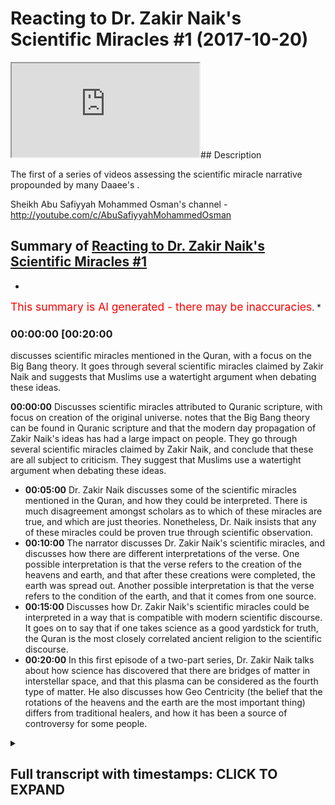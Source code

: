 # Reacting to Dr. Zakir Naik's Scientific Miracles #1 (2017-10-20)

<iframe loading='lazy' src='https://www.youtube.com/embed/3PWiCVjrOXE'></iframe>## Description

The first of a series of videos assessing the scientific miracle narrative propounded by many Daaee's .

Sheikh Abu Safiyyah Mohammed Osman's channel - <http://youtube.com/c/AbuSafiyyahMohammedOsman>

## Summary of [Reacting to Dr. Zakir Naik's Scientific Miracles #1](https://www.youtube.com/watch?v=3PWiCVjrOXE)

*

<span style="color:red; font-size:125%">This summary is AI generated - there may be inaccuracies</span>. [](/)*

### <a onclick="modifyYTiframeseektime('1200')">00:00:00 [00:20:00</a>

 discusses scientific miracles mentioned in the Quran, with a focus on the Big Bang theory. It goes through several scientific miracles claimed by Zakir Naik and suggests that Muslims use a watertight argument when debating these ideas.

**<a onclick="modifyYTiframeseektime('0')">00:00:00</a>** Discusses scientific miracles attributed to Quranic scripture, with focus on creation of the original universe. notes that the Big Bang theory can be found in Quranic scripture and that the modern day propagation of Zakir Naik's ideas has had a large impact on people. They go through several scientific miracles claimed by Zakir Naik, and conclude that these are all subject to criticism. They suggest that Muslims use a watertight argument when debating these ideas.

* **<a onclick="modifyYTiframeseektime('300')">00:05:00</a>**  Dr. Zakir Naik discusses some of the scientific miracles mentioned in the Quran, and how they could be interpreted. There is much disagreement amongst scholars as to which of these miracles are true, and which are just theories. Nonetheless, Dr. Naik insists that any of these miracles could be proven true through scientific observation.
* **<a onclick="modifyYTiframeseektime('600')">00:10:00</a>** The narrator discusses Dr. Zakir Naik's scientific miracles, and discusses how there are different interpretations of the verse. One possible interpretation is that the verse refers to the creation of the heavens and earth, and that after these creations were completed, the earth was spread out. Another possible interpretation is that the verse refers to the condition of the earth, and that it comes from one source.
* **<a onclick="modifyYTiframeseektime('900')">00:15:00</a>** Discusses how Dr. Zakir Naik's scientific miracles could be interpreted in a way that is compatible with modern scientific discourse. It goes on to say that if one takes science as a good yardstick for truth, the Quran is the most closely correlated ancient religion to the scientific discourse.
* **<a onclick="modifyYTiframeseektime('1200')">00:20:00</a>** In this first episode of a two-part series, Dr. Zakir Naik talks about how science has discovered that there are bridges of matter in interstellar space, and that this plasma can be considered as the fourth type of matter. He also discusses how Geo Centricity (the belief that the rotations of the heavens and the earth are the most important thing) differs from traditional healers, and how it has been a source of controversy for some people.

<details><summary><h2>Full transcript with timestamps: CLICK TO EXPAND</h2></summary>

<a onclick="modifyYTiframeseektime('1)')">0:00:01 [Music]</a>
<a onclick="modifyYTiframeseektime('8)')">0:00:08 Jamia 30 miss Vilar another human is and</a>
<a onclick="modifyYTiframeseektime('12)')">0:00:12 gentlemen and welcome to our first</a>
<a onclick="modifyYTiframeseektime('14)')">0:00:14 episode of our assessment of the</a>
<a onclick="modifyYTiframeseektime('17)')">0:00:17 scientific miracles narrative basically</a>
<a onclick="modifyYTiframeseektime('20)')">0:00:20 as a precursor first of all let me</a>
<a onclick="modifyYTiframeseektime('23)')">0:00:23 introduce you I also fear how you do</a>
<a onclick="modifyYTiframeseektime('27)')">0:00:27 that I'm good not good to thank you know</a>
<a onclick="modifyYTiframeseektime('30)')">0:00:30 our pleasure man I've got another video</a>
<a onclick="modifyYTiframeseektime('32)')">0:00:32 of you in one of other videos welcome to</a>
<a onclick="modifyYTiframeseektime('37)')">0:00:37 just now what we're doing and before we</a>
<a onclick="modifyYTiframeseektime('39)')">0:00:39 start is what we're doing is we're going</a>
<a onclick="modifyYTiframeseektime('41)')">0:00:41 through systematically the claims made</a>
<a onclick="modifyYTiframeseektime('43)')">0:00:43 by both Muslim propagandists and</a>
<a onclick="modifyYTiframeseektime('45)')">0:00:45 non-muslim propagandists to try and</a>
<a onclick="modifyYTiframeseektime('48)')">0:00:48 assert that there is what they would</a>
<a onclick="modifyYTiframeseektime('50)')">0:00:50 refer to as a either scientific miracles</a>
<a onclick="modifyYTiframeseektime('53)')">0:00:53 of the Quran or be scientific errors of</a>
<a onclick="modifyYTiframeseektime('55)')">0:00:55 the Quran both of them use a very</a>
<a onclick="modifyYTiframeseektime('57)')">0:00:57 similar strategy in a sense I mean they</a>
<a onclick="modifyYTiframeseektime('59)')">0:00:59 go to the old exegesis is but it fi seer</a>
<a onclick="modifyYTiframeseektime('61)')">0:01:01 of the Quran and they try and pick out</a>
<a onclick="modifyYTiframeseektime('63)')">0:01:03 that which either goes in line with</a>
<a onclick="modifyYTiframeseektime('65)')">0:01:05 science or convict science what we're</a>
<a onclick="modifyYTiframeseektime('67)')">0:01:07 gonna do hopefully to start off with is</a>
<a onclick="modifyYTiframeseektime('70)')">0:01:10 discuss or just refer you guys actually</a>
<a onclick="modifyYTiframeseektime('72)')">0:01:12 to something we've already done with</a>
<a onclick="modifyYTiframeseektime('73)')">0:01:13 support sabore admins who's who's kind</a>
<a onclick="modifyYTiframeseektime('77)')">0:01:17 of Iman known for his</a>
<a onclick="modifyYTiframeseektime('80)')">0:01:20 polemics against evolutionists and is</a>
<a onclick="modifyYTiframeseektime('83)')">0:01:23 the base with the evolutionists well we</a>
<a onclick="modifyYTiframeseektime('85)')">0:01:25 kind of to kind of conclude what he said</a>
<a onclick="modifyYTiframeseektime('87)')">0:01:27 we we concluded that in terms of science</a>
<a onclick="modifyYTiframeseektime('90)')">0:01:30 in the philosophy of science the highest</a>
<a onclick="modifyYTiframeseektime('92)')">0:01:32 form of site or the strongest science</a>
<a onclick="modifyYTiframeseektime('94)')">0:01:34 you could say is observational science</a>
<a onclick="modifyYTiframeseektime('96)')">0:01:36 so if you have a vase and you drop a</a>
<a onclick="modifyYTiframeseektime('98)')">0:01:38 vase and the vase breaks this is</a>
<a onclick="modifyYTiframeseektime('100)')">0:01:40 something which is observationally true</a>
<a onclick="modifyYTiframeseektime('102)')">0:01:42 we can see it it's an observation right</a>
<a onclick="modifyYTiframeseektime('104)')">0:01:44 now how the vase breaks in terms of the</a>
<a onclick="modifyYTiframeseektime('107)')">0:01:47 theory of gravity or theories of gravity</a>
<a onclick="modifyYTiframeseektime('109)')">0:01:49 doesn't that's that's changed you know</a>
<a onclick="modifyYTiframeseektime('112)')">0:01:52 it was first Newtonian understanding and</a>
<a onclick="modifyYTiframeseektime('114)')">0:01:54 then an Italian saying for example right</a>
<a onclick="modifyYTiframeseektime('115)')">0:01:55 so theories are not as strong as</a>
<a onclick="modifyYTiframeseektime('118)')">0:01:58 observations but even observations we</a>
<a onclick="modifyYTiframeseektime('120)')">0:02:00 concluded can change as well and one of</a>
<a onclick="modifyYTiframeseektime('122)')">0:02:02 those examples as the Sun it was</a>
<a onclick="modifyYTiframeseektime('125)')">0:02:05 observed to be static irrespective to</a>
<a onclick="modifyYTiframeseektime('127)')">0:02:07 the earth and then it was observed to</a>
<a onclick="modifyYTiframeseektime('128)')">0:02:08 have its own rotation around itself and</a>
<a onclick="modifyYTiframeseektime('130)')">0:02:10 in the Milky Way so the point being</a>
<a onclick="modifyYTiframeseektime('132)')">0:02:12 everything in science can be criticized</a>
<a onclick="modifyYTiframeseektime('134)')">0:02:14 and science is not incorrigible in the</a>
<a onclick="modifyYTiframeseektime('136)')">0:02:16 sense that it can change so that's the</a>
<a onclick="modifyYTiframeseektime('139)')">0:02:19 first really important point that we</a>
<a onclick="modifyYTiframeseektime('141)')">0:02:21 have to make when we're discussing these</a>
<a onclick="modifyYTiframeseektime('142)')">0:02:22 things now the thing is what has</a>
<a onclick="modifyYTiframeseektime('144)')">0:02:24 happened is there was a person name is</a>
<a onclick="modifyYTiframeseektime('146)')">0:02:26 Morris aqua I wrote a book which was he</a>
<a onclick="modifyYTiframeseektime('150)')">0:02:30 was a french egyptologist and he went to</a>
<a onclick="modifyYTiframeseektime('152)')">0:02:32 egypt and these things and he found</a>
<a onclick="modifyYTiframeseektime('153)')">0:02:33 ramesses ii body and yeah and all these</a>
<a onclick="modifyYTiframeseektime('156)')">0:02:36 things I read his book why it's me what</a>
<a onclick="modifyYTiframeseektime('158)')">0:02:38 his book was called as the Bible Quran</a>
<a onclick="modifyYTiframeseektime('161)')">0:02:41 and science and it was a comparison to</a>
<a onclick="modifyYTiframeseektime('163)')">0:02:43 Quran the Bible and the scientific</a>
<a onclick="modifyYTiframeseektime('165)')">0:02:45 method and what's happened is this has</a>
<a onclick="modifyYTiframeseektime('167)')">0:02:47 been translated into what was referred</a>
<a onclick="modifyYTiframeseektime('169)')">0:02:49 to as book war isn't yeah and probably</a>
<a onclick="modifyYTiframeseektime('172)')">0:02:52 the biggest advocate of his books or his</a>
<a onclick="modifyYTiframeseektime('175)')">0:02:55 kind of material is Dow a material is</a>
<a onclick="modifyYTiframeseektime('177)')">0:02:57 zakian like you everyone probably knows</a>
<a onclick="modifyYTiframeseektime('179)')">0:02:59 who I'm talking about second I guess</a>
<a onclick="modifyYTiframeseektime('180)')">0:03:00 really if not the most one of the most</a>
<a onclick="modifyYTiframeseektime('182)')">0:03:02 influential the most affluent role</a>
<a onclick="modifyYTiframeseektime('183)')">0:03:03 propagates over slap in terms of the DAO</a>
<a onclick="modifyYTiframeseektime('187)')">0:03:07 world</a>
<a onclick="modifyYTiframeseektime('189)')">0:03:09 when I say influence I mean effect on</a>
<a onclick="modifyYTiframeseektime('191)')">0:03:11 people he's had the most effect on</a>
<a onclick="modifyYTiframeseektime('192)')">0:03:12 people in terms of the Dawa and probably</a>
<a onclick="modifyYTiframeseektime('195)')">0:03:15 the whole of the world now for this</a>
<a onclick="modifyYTiframeseektime('197)')">0:03:17 reason we're going to use the zakir naik</a>
<a onclick="modifyYTiframeseektime('198)')">0:03:18 template and we're gonna go through some</a>
<a onclick="modifyYTiframeseektime('200)')">0:03:20 of the things that he's he said we're</a>
<a onclick="modifyYTiframeseektime('202)')">0:03:22 going to scrutinize it but we're also</a>
<a onclick="modifyYTiframeseektime('204)')">0:03:24 going to see what other people have said</a>
<a onclick="modifyYTiframeseektime('207)')">0:03:27 on the other side who scrutinized it in</a>
<a onclick="modifyYTiframeseektime('209)')">0:03:29 a way which we believe is also unfair</a>
<a onclick="modifyYTiframeseektime('210)')">0:03:30 and that way we're trying to what we're</a>
<a onclick="modifyYTiframeseektime('212)')">0:03:32 trying to promote here is a watertight</a>
<a onclick="modifyYTiframeseektime('215)')">0:03:35 argument which we can use as Muslims in</a>
<a onclick="modifyYTiframeseektime('217)')">0:03:37 the Dawa but also to kind of understand</a>
<a onclick="modifyYTiframeseektime('220)')">0:03:40 this whole phenomena in and of itself</a>
<a onclick="modifyYTiframeseektime('221)')">0:03:41 whereby is gonna be very difficult for</a>
<a onclick="modifyYTiframeseektime('224)')">0:03:44 people to try and unpack it and to try</a>
<a onclick="modifyYTiframeseektime('226)')">0:03:46 and say this is wrong right so what</a>
<a onclick="modifyYTiframeseektime('228)')">0:03:48 we're going to be doing is we're going</a>
<a onclick="modifyYTiframeseektime('229)')">0:03:49 to be referencing the classical</a>
<a onclick="modifyYTiframeseektime('231)')">0:03:51 definition meaning the classic or exergy</a>
<a onclick="modifyYTiframeseektime('232)')">0:03:52 disease right because they cannot have</a>
<a onclick="modifyYTiframeseektime('235)')">0:03:55 been impacted by the scientific</a>
<a onclick="modifyYTiframeseektime('236)')">0:03:56 narrative by virtue of the fact that</a>
<a onclick="modifyYTiframeseektime('238)')">0:03:58 they came before science had discovered</a>
<a onclick="modifyYTiframeseektime('240)')">0:04:00 things about science we're also going to</a>
<a onclick="modifyYTiframeseektime('243)')">0:04:03 go systematically through the supposed</a>
<a onclick="modifyYTiframeseektime('246)')">0:04:06 scientific miracles in a thematic way so</a>
<a onclick="modifyYTiframeseektime('249)')">0:04:09 in the first episode we're doing today</a>
<a onclick="modifyYTiframeseektime('250)')">0:04:10 is about creation of the original so</a>
<a onclick="modifyYTiframeseektime('252)')">0:04:12 let's get straight into this right let's</a>
<a onclick="modifyYTiframeseektime('255)')">0:04:15 see first of all was I can like has to</a>
<a onclick="modifyYTiframeseektime('257)')">0:04:17 say about the creations of the heavens</a>
<a onclick="modifyYTiframeseektime('260)')">0:04:20 and the earth and let's see what</a>
<a onclick="modifyYTiframeseektime('261)')">0:04:21 well actually we can make of this there</a>
<a onclick="modifyYTiframeseektime('264)')">0:04:24 was a second D separation which gave</a>
<a onclick="modifyYTiframeseektime('267)')">0:04:27 rise to galaxies the stars the planets</a>
<a onclick="modifyYTiframeseektime('271)')">0:04:31 the Sun the moon and the earth on which</a>
<a onclick="modifyYTiframeseektime('274)')">0:04:34 we live this we call as the Big Bang the</a>
<a onclick="modifyYTiframeseektime('277)')">0:04:37 glorious quran mentions this in a</a>
<a onclick="modifyYTiframeseektime('281)')">0:04:41 nutshell 1400 years ago insomnia chapter</a>
<a onclick="modifyYTiframeseektime('285)')">0:04:45 number 21 what's the matter T so as you</a>
<a onclick="modifyYTiframeseektime('288)')">0:04:48 can see here he's talking about the Big</a>
<a onclick="modifyYTiframeseektime('290)')">0:04:50 Bang and and his his claim is that the</a>
<a onclick="modifyYTiframeseektime('292)')">0:04:52 Big Bang can be found in the Quranic</a>
<a onclick="modifyYTiframeseektime('294)')">0:04:54 discourse yeah what's your position on</a>
<a onclick="modifyYTiframeseektime('296)')">0:04:56 how do you think I think it's important</a>
<a onclick="modifyYTiframeseektime('298)')">0:04:58 before we go into that to talk briefly</a>
<a onclick="modifyYTiframeseektime('299)')">0:04:59 about how we should view the modern day</a>
<a onclick="modifyYTiframeseektime('302)')">0:05:02 scientific theory in comparison with the</a>
<a onclick="modifyYTiframeseektime('304)')">0:05:04 Quran and I and I think the reality is</a>
<a onclick="modifyYTiframeseektime('306)')">0:05:06 that to place a fundamental guiding</a>
<a onclick="modifyYTiframeseektime('308)')">0:05:08 overarching principle would be to say</a>
<a onclick="modifyYTiframeseektime('310)')">0:05:10 that you know this is something between</a>
<a onclick="modifyYTiframeseektime('312)')">0:05:12 three opposites the hub the truth is</a>
<a onclick="modifyYTiframeseektime('314)')">0:05:14 always in the middle yeah and you know</a>
<a onclick="modifyYTiframeseektime('316)')">0:05:16 many of the orbital principles are</a>
<a onclick="modifyYTiframeseektime('317)')">0:05:17 mentioned by scholars who specialized</a>
<a onclick="modifyYTiframeseektime('319)')">0:05:19 interfere and what we call it have said</a>
<a onclick="modifyYTiframeseektime('321)')">0:05:21 an enemy or the scientific</a>
<a onclick="modifyYTiframeseektime('322)')">0:05:22 have said which we see being propagated</a>
<a onclick="modifyYTiframeseektime('324)')">0:05:24 for many to add many colors of its lamps</a>
<a onclick="modifyYTiframeseektime('326)')">0:05:26 such a sucking like and the summary is</a>
<a onclick="modifyYTiframeseektime('330)')">0:05:30 that if there are something and you</a>
<a onclick="modifyYTiframeseektime('331)')">0:05:31 covered this I think we support that if</a>
<a onclick="modifyYTiframeseektime('333)')">0:05:33 there is something which is an</a>
<a onclick="modifyYTiframeseektime('334)')">0:05:34 undeniable scientific truth or reality</a>
<a onclick="modifyYTiframeseektime('336)')">0:05:36 or observation and it's unquestionable</a>
<a onclick="modifyYTiframeseektime('339)')">0:05:39 and it's proven and accepted and agreed</a>
<a onclick="modifyYTiframeseektime('342)')">0:05:42 upon then the iron question may be may</a>
<a onclick="modifyYTiframeseektime('345)')">0:05:45 be interpreted accordingly it may be</a>
<a onclick="modifyYTiframeseektime('346)')">0:05:46 accepted accordingly then it's possible</a>
<a onclick="modifyYTiframeseektime('348)')">0:05:48 if we can do that and we can interpret</a>
<a onclick="modifyYTiframeseektime('350)')">0:05:50 accordingly but we cannot unequivocally</a>
<a onclick="modifyYTiframeseektime('352)')">0:05:52 state that this is what Allah meant in</a>
<a onclick="modifyYTiframeseektime('354)')">0:05:54 this ayah and it's important to not say</a>
<a onclick="modifyYTiframeseektime('357)')">0:05:57 this because we haven't got a clear text</a>
<a onclick="modifyYTiframeseektime('359)')">0:05:59 that says Allah meant to say this right</a>
<a onclick="modifyYTiframeseektime('361)')">0:06:01 so for example taking this area in</a>
<a onclick="modifyYTiframeseektime('364)')">0:06:04 chapter 21 verse 13 right first of all</a>
<a onclick="modifyYTiframeseektime('366)')">0:06:06 is there any deficit which correspond to</a>
<a onclick="modifyYTiframeseektime('368)')">0:06:08 there to the Big Bang you see a lot many</a>
<a onclick="modifyYTiframeseektime('372)')">0:06:12 of them occur soon many of the scholars</a>
<a onclick="modifyYTiframeseektime('373)')">0:06:13 have spoken about Zion and there isn't a</a>
<a onclick="modifyYTiframeseektime('375)')">0:06:15 one single agreed-upon</a>
<a onclick="modifyYTiframeseektime('378)')">0:06:18 interpretation of this I even back in</a>
<a onclick="modifyYTiframeseektime('379)')">0:06:19 the day even back you know a thousand</a>
<a onclick="modifyYTiframeseektime('381)')">0:06:21 years ago he mentioned he stuffs a very</a>
<a onclick="modifyYTiframeseektime('383)')">0:06:23 famous stuff says quality of certain</a>
<a onclick="modifyYTiframeseektime('385)')">0:06:25 Kabir he says that he mentions roughly</a>
<a onclick="modifyYTiframeseektime('387)')">0:06:27 about four or five different types of</a>
<a onclick="modifyYTiframeseektime('388)')">0:06:28 stuff said one of them is that a loss</a>
<a onclick="modifyYTiframeseektime('391)')">0:06:31 paralysis can a terror attack on a human</a>
<a onclick="modifyYTiframeseektime('394)')">0:06:34 that the heavens and the earth were a</a>
<a onclick="modifyYTiframeseektime('396)')">0:06:36 single entity a single entity perfect</a>
<a onclick="modifyYTiframeseektime('399)')">0:06:39 upon our home a feta is the opposite of</a>
<a onclick="modifyYTiframeseektime('401)')">0:06:41 rot so that's all is to join something</a>
<a onclick="modifyYTiframeseektime('403)')">0:06:43 together and fess up and this is of</a>
<a onclick="modifyYTiframeseektime('405)')">0:06:45 course in speaking in Arabic language</a>
<a onclick="modifyYTiframeseektime('406)')">0:06:46 reticles to take it apart</a>
<a onclick="modifyYTiframeseektime('408)')">0:06:48 yep so this is one interpretation given</a>
<a onclick="modifyYTiframeseektime('411)')">0:06:51 and he quotes from even our birthday</a>
<a onclick="modifyYTiframeseektime('413)')">0:06:53 famous companion and others from the</a>
<a onclick="modifyYTiframeseektime('415)')">0:06:55 early generation had this how had this</a>
<a onclick="modifyYTiframeseektime('417)')">0:06:57 opinion the other quite famous opinion</a>
<a onclick="modifyYTiframeseektime('420)')">0:07:00 on this ayah and this is the according</a>
<a onclick="modifyYTiframeseektime('422)')">0:07:02 to the majority of the people of</a>
<a onclick="modifyYTiframeseektime('424)')">0:07:04 tashera's is that the heavens and the</a>
<a onclick="modifyYTiframeseektime('425)')">0:07:05 earth</a>
<a onclick="modifyYTiframeseektime('426)')">0:07:06 they were joined together they were one</a>
<a onclick="modifyYTiframeseektime('428)')">0:07:08 thing in terms in reference to its</a>
<a onclick="modifyYTiframeseektime('431)')">0:07:11 hardness and reference to his</a>
<a onclick="modifyYTiframeseektime('432)')">0:07:12 perfectness yeah and then I lost one ton</a>
<a onclick="modifyYTiframeseektime('435)')">0:07:15 separated between them by all via the</a>
<a onclick="modifyYTiframeseektime('437)')">0:07:17 characteristics so he gave the heavens</a>
<a onclick="modifyYTiframeseektime('439)')">0:07:19 or the sky</a>
<a onclick="modifyYTiframeseektime('440)')">0:07:20 as we refer to it the sky or over the</a>
<a onclick="modifyYTiframeseektime('442)')">0:07:22 earth the characteristic of having rain</a>
<a onclick="modifyYTiframeseektime('445)')">0:07:25 and raining and ardour the earth by</a>
<a onclick="modifyYTiframeseektime('448)')">0:07:28 letting plantation and growth grown it</a>
<a onclick="modifyYTiframeseektime('450)')">0:07:30 yeah and this supported by the following</a>
<a onclick="modifyYTiframeseektime('452)')">0:07:32 I that comes after or dynamically shape</a>
<a onclick="modifyYTiframeseektime('455)')">0:07:35 were</a>
<a onclick="modifyYTiframeseektime('456)')">0:07:36 we made everything and we make</a>
<a onclick="modifyYTiframeseektime('459)')">0:07:39 everything from water every living thing</a>
<a onclick="modifyYTiframeseektime('461)')">0:07:41 from water so every living thing has a</a>
<a onclick="modifyYTiframeseektime('463)')">0:07:43 characteristic that it has water in it</a>
<a onclick="modifyYTiframeseektime('465)')">0:07:45 and this propagated and it is supported</a>
<a onclick="modifyYTiframeseektime('467)')">0:07:47 by many many of them officer on another</a>
<a onclick="modifyYTiframeseektime('469)')">0:07:49 interpretation given by Abu Salim else</a>
<a onclick="modifyYTiframeseektime('471)')">0:07:51 for honey</a>
<a onclick="modifyYTiframeseektime('472)')">0:07:52 is that what feta could mean it could</a>
<a onclick="modifyYTiframeseektime('475)')">0:07:55 mean a metaphor meaning that something</a>
<a onclick="modifyYTiframeseektime('477)')">0:07:57 was not something was created something</a>
<a onclick="modifyYTiframeseektime('479)')">0:07:59 was created out of nothing so here you</a>
<a onclick="modifyYTiframeseektime('481)')">0:08:01 see fit erotic erotica escort esposa</a>
<a onclick="modifyYTiframeseektime('495)')">0:08:15 that the Quran is referencing definitely</a>
<a onclick="modifyYTiframeseektime('497)')">0:08:17 very plain as I said earlier we cannot</a>
<a onclick="modifyYTiframeseektime('499)')">0:08:19 say this we cannot say this and you know</a>
<a onclick="modifyYTiframeseektime('501)')">0:08:21 the you know the Quran Allah sponsor and</a>
<a onclick="modifyYTiframeseektime('504)')">0:08:24 I didn't reveal the Quran to be a book</a>
<a onclick="modifyYTiframeseektime('506)')">0:08:26 of scientific theory a book that can it</a>
<a onclick="modifyYTiframeseektime('508)')">0:08:28 be a plot scientific theory didn't</a>
<a onclick="modifyYTiframeseektime('510)')">0:08:30 rejected its revealed as a book to guide</a>
<a onclick="modifyYTiframeseektime('512)')">0:08:32 us or goddess the Muslims to be a</a>
<a onclick="modifyYTiframeseektime('514)')">0:08:34 guidance for mankind to the earth but at</a>
<a onclick="modifyYTiframeseektime('516)')">0:08:36 the same time it can be interpreted in</a>
<a onclick="modifyYTiframeseektime('519)')">0:08:39 that way it can be interpreted in that</a>
<a onclick="modifyYTiframeseektime('520)')">0:08:40 way if if this scientific theory in and</a>
<a onclick="modifyYTiframeseektime('523)')">0:08:43 off itself is is a reality a truth yeah</a>
<a onclick="modifyYTiframeseektime('525)')">0:08:45 okay and this is called the contentious</a>
<a onclick="modifyYTiframeseektime('527)')">0:08:47 point in of itself right and if there is</a>
<a onclick="modifyYTiframeseektime('529)')">0:08:49 space to be interpreted and we have this</a>
<a onclick="modifyYTiframeseektime('531)')">0:08:51 interpretation in the past then if</a>
<a onclick="modifyYTiframeseektime('533)')">0:08:53 possibly it could be but we cannot state</a>
<a onclick="modifyYTiframeseektime('535)')">0:08:55 that this is what we cannot have the</a>
<a onclick="modifyYTiframeseektime('537)')">0:08:57 cannot say that this is definitely what</a>
<a onclick="modifyYTiframeseektime('539)')">0:08:59 Allah MIT in decide right and obviously</a>
<a onclick="modifyYTiframeseektime('541)')">0:09:01 if we do there's the problem of ok-lau</a>
<a onclick="modifyYTiframeseektime('543)')">0:09:03 of where we say the Big Bang model is is</a>
<a onclick="modifyYTiframeseektime('546)')">0:09:06 the popular model of today tomorrow they</a>
<a onclick="modifyYTiframeseektime('548)')">0:09:08 change it to another moment exactly and</a>
<a onclick="modifyYTiframeseektime('549)')">0:09:09 this is continually change around so</a>
<a onclick="modifyYTiframeseektime('551)')">0:09:11 when we accept it today we might reject</a>
<a onclick="modifyYTiframeseektime('552)')">0:09:12 the one tomorrow and physically so</a>
<a onclick="modifyYTiframeseektime('554)')">0:09:14 incredibly is incredibly fluid</a>
<a onclick="modifyYTiframeseektime('555)')">0:09:15 absolutely paradigm shifts and things</a>
<a onclick="modifyYTiframeseektime('557)')">0:09:17 yeah so happens every day yeah it</a>
<a onclick="modifyYTiframeseektime('559)')">0:09:19 happens almost on a let's say decade</a>
<a onclick="modifyYTiframeseektime('561)')">0:09:21 basis yeah a level books and physics</a>
<a onclick="modifyYTiframeseektime('563)')">0:09:23 were completely different to maybe</a>
<a onclick="modifyYTiframeseektime('565)')">0:09:25 twenty years ago yeah</a>
<a onclick="modifyYTiframeseektime('566)')">0:09:26 ships are coming let's let's go to the</a>
<a onclick="modifyYTiframeseektime('569)')">0:09:29 other the other things the other thing</a>
<a onclick="modifyYTiframeseektime('570)')">0:09:30 that was commonly mentioned is essa was</a>
<a onclick="modifyYTiframeseektime('572)')">0:09:32 some a benign had be a Donnellan was on</a>
<a onclick="modifyYTiframeseektime('574)')">0:09:34 him that they insert the very edge up to</a>
<a onclick="modifyYTiframeseektime('576)')">0:09:36 fifty one of the Quran yeah first force</a>
<a onclick="modifyYTiframeseektime('578)')">0:09:38 of the heaven has been created with</a>
<a onclick="modifyYTiframeseektime('580)')">0:09:40 power and we are steadily expanding it</a>
<a onclick="modifyYTiframeseektime('582)')">0:09:42 you</a>
<a onclick="modifyYTiframeseektime('582)')">0:09:42 notice the correct translation it could</a>
<a onclick="modifyYTiframeseektime('585)')">0:09:45 be interpreted as a again this</a>
<a onclick="modifyYTiframeseektime('587)')">0:09:47 difference of opinion as to what aid</a>
<a onclick="modifyYTiframeseektime('588)')">0:09:48 what does aid me here we're in the moon</a>
<a onclick="modifyYTiframeseektime('591)')">0:09:51 and we are indeed as you said expanding</a>
<a onclick="modifyYTiframeseektime('594)')">0:09:54 it some of them for children have</a>
<a onclick="modifyYTiframeseektime('595)')">0:09:55 mentioned star support to be a quotes</a>
<a onclick="modifyYTiframeseektime('597)')">0:09:57 that there are a number of different</a>
<a onclick="modifyYTiframeseektime('599)')">0:09:59 temptations given Muhajiroun</a>
<a onclick="modifyYTiframeseektime('600)')">0:10:00 pardon we are able we are able we are</a>
<a onclick="modifyYTiframeseektime('602)')">0:10:02 all powerful and Joha d says that the</a>
<a onclick="modifyYTiframeseektime('605)')">0:10:05 best meaning of this is that we are not</a>
<a onclick="modifyYTiframeseektime('607)')">0:10:07 in need of anyone and we are powerful so</a>
<a onclick="modifyYTiframeseektime('609)')">0:10:09 he drove heavy here has encompassed all</a>
<a onclick="modifyYTiframeseektime('611)')">0:10:11 of the previous interpretations given</a>
<a onclick="modifyYTiframeseektime('613)')">0:10:13 into one particular one particular poll</a>
<a onclick="modifyYTiframeseektime('615)')">0:10:15 one particular opinion so it's not</a>
<a onclick="modifyYTiframeseektime('617)')">0:10:17 necessarily that we are expending okay</a>
<a onclick="modifyYTiframeseektime('620)')">0:10:20 in fact the strongest apenas that we are</a>
<a onclick="modifyYTiframeseektime('622)')">0:10:22 all able we are all powerful and is</a>
<a onclick="modifyYTiframeseektime('624)')">0:10:24 there any contradiction between those</a>
<a onclick="modifyYTiframeseektime('625)')">0:10:25 good could someone theoretically believe</a>
<a onclick="modifyYTiframeseektime('627)')">0:10:27 in both of those in able and absolutely</a>
<a onclick="modifyYTiframeseektime('629)')">0:10:29 absolutely compromise see is that here</a>
<a onclick="modifyYTiframeseektime('631)')">0:10:31 is what's a map when i have been almost</a>
<a onclick="modifyYTiframeseektime('633)')">0:10:33 young so it doesn't say what some at</a>
<a onclick="modifyYTiframeseektime('635)')">0:10:35 dunya but an abrasion win element so</a>
<a onclick="modifyYTiframeseektime('637)')">0:10:37 yeah so the the it off out the atom a</a>
<a onclick="modifyYTiframeseektime('640)')">0:10:40 definitely they don't have dunya because</a>
<a onclick="modifyYTiframeseektime('643)')">0:10:43 we know that somatic dunya is pollutant</a>
<a onclick="modifyYTiframeseektime('645)')">0:10:45 bulk yeah is where you find any stars</a>
<a onclick="modifyYTiframeseektime('647)')">0:10:47 right yeah a summer so you can translate</a>
<a onclick="modifyYTiframeseektime('649)')">0:10:49 how you translate that it's possibly</a>
<a onclick="modifyYTiframeseektime('651)')">0:10:51 universe or because the thing is yeah i</a>
<a onclick="modifyYTiframeseektime('652)')">0:10:52 mean i don't want to do that myself but</a>
<a onclick="modifyYTiframeseektime('654)')">0:10:54 the point is I'm saying I was so mad</a>
<a onclick="modifyYTiframeseektime('657)')">0:10:57 it's not saying what's the matter dunya</a>
<a onclick="modifyYTiframeseektime('658)')">0:10:58 so it's not saying this worldly this but</a>
<a onclick="modifyYTiframeseektime('660)')">0:11:00 the sky this thing above us above and</a>
<a onclick="modifyYTiframeseektime('664)')">0:11:04 this is from again the principles of</a>
<a onclick="modifyYTiframeseektime('665)')">0:11:05 tusser because here now Allah says</a>
<a onclick="modifyYTiframeseektime('667)')">0:11:07 Watson so there's a leaf and there's a</a>
<a onclick="modifyYTiframeseektime('669)')">0:11:09 lamp before the word simmer and</a>
<a onclick="modifyYTiframeseektime('671)')">0:11:11 intercede all sort of said we say turn</a>
<a onclick="modifyYTiframeseektime('673)')">0:11:13 yeah and it doesn't remove their</a>
<a onclick="modifyYTiframeseektime('674)')">0:11:14 generality right so it could possibly</a>
<a onclick="modifyYTiframeseektime('676)')">0:11:16 encompass all for this all of these</a>
<a onclick="modifyYTiframeseektime('678)')">0:11:18 things okay so could could me all the</a>
<a onclick="modifyYTiframeseektime('680)')">0:11:20 seven heavens</a>
<a onclick="modifyYTiframeseektime('681)')">0:11:21 it could mean all of these not for you</a>
<a onclick="modifyYTiframeseektime('682)')">0:11:22 to restrict it to one particular thing</a>
<a onclick="modifyYTiframeseektime('684)')">0:11:24 again you need a clear text on this</a>
<a onclick="modifyYTiframeseektime('685)')">0:11:25 right which so once again it's an</a>
<a onclick="modifyYTiframeseektime('687)')">0:11:27 interesting verse it could correlate to</a>
<a onclick="modifyYTiframeseektime('690)')">0:11:30 what's going on according to the theory</a>
<a onclick="modifyYTiframeseektime('691)')">0:11:31 oh we can't be too sure about that we</a>
<a onclick="modifyYTiframeseektime('693)')">0:11:33 shouldn't use that to propagate</a>
<a onclick="modifyYTiframeseektime('694)')">0:11:34 absolutely absolutely you know because</a>
<a onclick="modifyYTiframeseektime('695)')">0:11:35 again there are different of different</a>
<a onclick="modifyYTiframeseektime('697)')">0:11:37 options given but amorphous you know on</a>
<a onclick="modifyYTiframeseektime('698)')">0:11:38 this and even just from the Arabic</a>
<a onclick="modifyYTiframeseektime('700)')">0:11:40 language we can say that this doesn't</a>
<a onclick="modifyYTiframeseektime('701)')">0:11:41 cannot restrict it to this particular</a>
<a onclick="modifyYTiframeseektime('702)')">0:11:42 meaning and as if we restricted the</a>
<a onclick="modifyYTiframeseektime('704)')">0:11:44 Quran to something okay on the other</a>
<a onclick="modifyYTiframeseektime('706)')">0:11:46 hand though we have some people who</a>
<a onclick="modifyYTiframeseektime('707)')">0:11:47 maybe let's say trying to attack Islam</a>
<a onclick="modifyYTiframeseektime('709)')">0:11:49 yeah so let me give you this this one</a>
<a onclick="modifyYTiframeseektime('712)')">0:11:52 particular person</a>
<a onclick="modifyYTiframeseektime('712)')">0:11:52 the internet he said that the one that</a>
<a onclick="modifyYTiframeseektime('714)')">0:11:54 actually he lists says one of the</a>
<a onclick="modifyYTiframeseektime('716)')">0:11:56 reasons why he left Islam and he says</a>
<a onclick="modifyYTiframeseektime('718)')">0:11:58 that Islam advocates that the earth was</a>
<a onclick="modifyYTiframeseektime('721)')">0:12:01 created before the heaven yeah so and</a>
<a onclick="modifyYTiframeseektime('723)')">0:12:03 obviously he quotes the verse develop a</a>
<a onclick="modifyYTiframeseektime('727)')">0:12:07 lock on metallurgy mathematics oh I</a>
<a onclick="modifyYTiframeseektime('728)')">0:12:08 understand why he's the one who created</a>
<a onclick="modifyYTiframeseektime('731)')">0:12:11 all did everything in the earth then he</a>
<a onclick="modifyYTiframeseektime('732)')">0:12:12 turned to Devin and he made him to seven</a>
<a onclick="modifyYTiframeseektime('734)')">0:12:14 heaven he also sort of four cylinders</a>
<a onclick="modifyYTiframeseektime('736)')">0:12:16 from here yeah so the point here is is</a>
<a onclick="modifyYTiframeseektime('738)')">0:12:18 this the only interpretation we have</a>
<a onclick="modifyYTiframeseektime('740)')">0:12:20 again this this particular and sort of</a>
<a onclick="modifyYTiframeseektime('744)')">0:12:24 facilities as well a number place in the</a>
<a onclick="modifyYTiframeseektime('745)')">0:12:25 Quran this isn't the only interpretation</a>
<a onclick="modifyYTiframeseektime('747)')">0:12:27 given right this isn't enter only</a>
<a onclick="modifyYTiframeseektime('748)')">0:12:28 interpolation given by the classical</a>
<a onclick="modifyYTiframeseektime('750)')">0:12:30 scholars you have for example a Lucy he</a>
<a onclick="modifyYTiframeseektime('751)')">0:12:31 says in his guitar or in my oral Melanie</a>
<a onclick="modifyYTiframeseektime('753)')">0:12:33 he gives this interpretation then Allah</a>
<a onclick="modifyYTiframeseektime('756)')">0:12:36 intended to create the heavens yeah this</a>
<a onclick="modifyYTiframeseektime('758)')">0:12:38 is one interpretation given even if your</a>
<a onclick="modifyYTiframeseektime('760)')">0:12:40 theory is quite interestingly he points</a>
<a onclick="modifyYTiframeseektime('762)')">0:12:42 out something quite interesting he says</a>
<a onclick="modifyYTiframeseektime('764)')">0:12:44 a buddy who was from the fourth</a>
<a onclick="modifyYTiframeseektime('765)')">0:12:45 generation and he was considered as</a>
<a onclick="modifyYTiframeseektime('766)')">0:12:46 really the father of all of them force</a>
<a onclick="modifyYTiframeseektime('768)')">0:12:48 it on the people who the scholars to</a>
<a onclick="modifyYTiframeseektime('770)')">0:12:50 explain the Quran he says that iturra de</a>
<a onclick="modifyYTiframeseektime('773)')">0:12:53 who again was from the self is</a>
<a onclick="modifyYTiframeseektime('774)')">0:12:54 second-generation tabby a follower he</a>
<a onclick="modifyYTiframeseektime('777)')">0:12:57 differed with them and he said he</a>
<a onclick="modifyYTiframeseektime('779)')">0:12:59 differed with some of the other officer</a>
<a onclick="modifyYTiframeseektime('781)')">0:13:01 on a scholarship session he said that in</a>
<a onclick="modifyYTiframeseektime('783)')">0:13:03 fact this shows that the earth was</a>
<a onclick="modifyYTiframeseektime('785)')">0:13:05 created after the heavens it says oh it</a>
<a onclick="modifyYTiframeseektime('792)')">0:13:12 doesn't say and then he created and</a>
<a onclick="modifyYTiframeseektime('794)')">0:13:14 again this is also another interesting</a>
<a onclick="modifyYTiframeseektime('795)')">0:13:15 thing that Nikita and others mentioned</a>
<a onclick="modifyYTiframeseektime('797)')">0:13:17 it was a again in machine theorem Quran</a>
<a onclick="modifyYTiframeseektime('801)')">0:13:21 that it could mean that thumber here in</a>
<a onclick="modifyYTiframeseektime('804)')">0:13:24 Arabic some we roughly translated to</a>
<a onclick="modifyYTiframeseektime('806)')">0:13:26 mean as often it doesn't necessarily</a>
<a onclick="modifyYTiframeseektime('809)')">0:13:29 mean it happened this action before it</a>
<a onclick="modifyYTiframeseektime('811)')">0:13:31 happened after or the section after</a>
<a onclick="modifyYTiframeseektime('812)')">0:13:32 happened before it could mean that when</a>
<a onclick="modifyYTiframeseektime('814)')">0:13:34 you speak it's as if you were given 30</a>
<a onclick="modifyYTiframeseektime('816)')">0:13:36 you're simply reorganizing how you</a>
<a onclick="modifyYTiframeseektime('818)')">0:13:38 present a structure how you present a</a>
<a onclick="modifyYTiframeseektime('820)')">0:13:40 sentence but it could have no effect on</a>
<a onclick="modifyYTiframeseektime('822)')">0:13:42 the actual how and when it happened you</a>
<a onclick="modifyYTiframeseektime('824)')">0:13:44 know so purely from a linguistic aspect</a>
<a onclick="modifyYTiframeseektime('827)')">0:13:47 right but not a literal as I don't wanna</a>
<a onclick="modifyYTiframeseektime('829)')">0:13:49 get people into too much of a</a>
<a onclick="modifyYTiframeseektime('831)')">0:13:51 kind of tangent here but there is a</a>
<a onclick="modifyYTiframeseektime('833)')">0:13:53 there is a there's another verse in the</a>
<a onclick="modifyYTiframeseektime('836)')">0:13:56 Quran other by the dedicate a hat we're</a>
<a onclick="modifyYTiframeseektime('837)')">0:13:57 gonna come back to another episode</a>
<a onclick="modifyYTiframeseektime('838)')">0:13:58 definitely but the earth of there after</a>
<a onclick="modifyYTiframeseektime('841)')">0:14:01 we have spread out and one on so the</a>
<a onclick="modifyYTiframeseektime('844)')">0:14:04 point is this would suggest the opposite</a>
<a onclick="modifyYTiframeseektime('846)')">0:14:06 which is just that the case amount was</a>
<a onclick="modifyYTiframeseektime('848)')">0:14:08 created first and down was great okay</a>
<a onclick="modifyYTiframeseektime('849)')">0:14:09 maybe we'll cover it in the future</a>
<a onclick="modifyYTiframeseektime('851)')">0:14:11 episode the reality is that this isn't a</a>
<a onclick="modifyYTiframeseektime('853)')">0:14:13 contradiction yeah that's what I told</a>
<a onclick="modifyYTiframeseektime('855)')">0:14:15 and firstly we believe that the</a>
<a onclick="modifyYTiframeseektime('857)')">0:14:17 condition comes from one source which is</a>
<a onclick="modifyYTiframeseektime('859)')">0:14:19 all los Manos really the reality is that</a>
<a onclick="modifyYTiframeseektime('861)')">0:14:21 even some of them of a sudra of old have</a>
<a onclick="modifyYTiframeseektime('863)')">0:14:23 mentioned that it could mean that after</a>
<a onclick="modifyYTiframeseektime('865)')">0:14:25 the creation of the heavens and earth</a>
<a onclick="modifyYTiframeseektime('866)')">0:14:26 whenever a particular Canyon they were</a>
<a onclick="modifyYTiframeseektime('868)')">0:14:28 off that the earth was spread now we</a>
<a onclick="modifyYTiframeseektime('871)')">0:14:31 know in modern day Suns that it could be</a>
<a onclick="modifyYTiframeseektime('873)')">0:14:33 that the the tectonic plates were spread</a>
<a onclick="modifyYTiframeseektime('875)')">0:14:35 after gradually Allahu Alem this is a</a>
<a onclick="modifyYTiframeseektime('877)')">0:14:37 possible interpretation to give it could</a>
<a onclick="modifyYTiframeseektime('879)')">0:14:39 mean that the vegetation or it could</a>
<a onclick="modifyYTiframeseektime('880)')">0:14:40 mean not necessarily that it supports</a>
<a onclick="modifyYTiframeseektime('882)')">0:14:42 the Flat Earth theory some ascribe -</a>
<a onclick="modifyYTiframeseektime('885)')">0:14:45 yeah we're gonna come to that</a>
<a onclick="modifyYTiframeseektime('886)')">0:14:46 come to something in the second episode</a>
<a onclick="modifyYTiframeseektime('888)')">0:14:48 some people have claimed the battle</a>
<a onclick="modifyYTiframeseektime('889)')">0:14:49 Quran that it talks about Flat Earth or</a>
<a onclick="modifyYTiframeseektime('891)')">0:14:51 the earth being flat but let's let's go</a>
<a onclick="modifyYTiframeseektime('894)')">0:14:54 to another issue here which is the a.m.</a>
<a onclick="modifyYTiframeseektime('896)')">0:14:56 this is the day the six days that a lot</a>
<a onclick="modifyYTiframeseektime('899)')">0:14:59 of power I'll have a summary log now</a>
<a onclick="modifyYTiframeseektime('901)')">0:15:01 while I was reading as Isfahan II he</a>
<a onclick="modifyYTiframeseektime('903)')">0:15:03 says that a young padawan AE is a mammal</a>
<a onclick="modifyYTiframeseektime('905)')">0:15:05 Esmond it could be any time period from</a>
<a onclick="modifyYTiframeseektime('907)')">0:15:07 the time periods right well let me play</a>
<a onclick="modifyYTiframeseektime('909)')">0:15:09 devil's advocate because when you look</a>
<a onclick="modifyYTiframeseektime('910)')">0:15:10 at so little m suet for example stood</a>
<a onclick="modifyYTiframeseektime('913)')">0:15:13 such that chapter 32 of the Quran M</a>
<a onclick="modifyYTiframeseektime('916)')">0:15:16 versus another - Sumerian mythology a</a>
<a onclick="modifyYTiframeseektime('919)')">0:15:19 human can L facility mean man without</a>
<a onclick="modifyYTiframeseektime('922)')">0:15:22 doing so it says that the the the affair</a>
<a onclick="modifyYTiframeseektime('926)')">0:15:26 goes from the heavens to the earth in a</a>
<a onclick="modifyYTiframeseektime('928)')">0:15:28 day which is worth a thousand thousand</a>
<a onclick="modifyYTiframeseektime('930)')">0:15:30 years of your reckoning of Urich and</a>
<a onclick="modifyYTiframeseektime('931)')">0:15:31 obviously there's a sore eyes so with</a>
<a onclick="modifyYTiframeseektime('932)')">0:15:32 matter chapter 17 I think but I'm seen</a>
<a onclick="modifyYTiframeseektime('935)')">0:15:35 at fifty thousand years and we know that</a>
<a onclick="modifyYTiframeseektime('936)')">0:15:36 this is talking about two different days</a>
<a onclick="modifyYTiframeseektime('938)')">0:15:38 of Sidra most Epson that's what kind of</a>
<a onclick="modifyYTiframeseektime('940)')">0:15:40 up the day of judgment and I'm talking</a>
<a onclick="modifyYTiframeseektime('941)')">0:15:41 about something else but some of us even</a>
<a onclick="modifyYTiframeseektime('942)')">0:15:42 have said that this thousand days is</a>
<a onclick="modifyYTiframeseektime('944)')">0:15:44 referencing is referencing that the the</a>
<a onclick="modifyYTiframeseektime('948)')">0:15:48 The Hulk of the similar tool of the</a>
<a onclick="modifyYTiframeseektime('949)')">0:15:49 creation of David's in death and if we</a>
<a onclick="modifyYTiframeseektime('951)')">0:15:51 fall into that they were gonna say then</a>
<a onclick="modifyYTiframeseektime('952)')">0:15:52 what's the difference between you and</a>
<a onclick="modifyYTiframeseektime('953)')">0:15:53 the young earth creationist I'm sorry</a>
<a onclick="modifyYTiframeseektime('955)')">0:15:55 Christian so well how would you respond</a>
<a onclick="modifyYTiframeseektime('956)')">0:15:56 to that again it's it's not to do to</a>
<a onclick="modifyYTiframeseektime('959)')">0:15:59 Hammond of the Quran and to apply the</a>
<a onclick="modifyYTiframeseektime('960)')">0:16:00 Quran according to a modern scientific</a>
<a onclick="modifyYTiframeseektime('961)')">0:16:01 theory after it comes down to the</a>
<a onclick="modifyYTiframeseektime('963)')">0:16:03 linguistic meaning of the word yo</a>
<a onclick="modifyYTiframeseektime('965)')">0:16:05 yeah which as you said you caught from</a>
<a onclick="modifyYTiframeseektime('967)')">0:16:07 us for honey that young could mean</a>
<a onclick="modifyYTiframeseektime('969)')">0:16:09 something which is a long period of time</a>
<a onclick="modifyYTiframeseektime('970)')">0:16:10 not restricted to the 24 hours that we</a>
<a onclick="modifyYTiframeseektime('972)')">0:16:12 know and there's something called by</a>
<a onclick="modifyYTiframeseektime('973)')">0:16:13 many of the local you know many of the</a>
<a onclick="modifyYTiframeseektime('974)')">0:16:14 scholars of the language not necessarily</a>
<a onclick="modifyYTiframeseektime('976)')">0:16:16 going into the tafseer of it right so</a>
<a onclick="modifyYTiframeseektime('977)')">0:16:17 just by understanding this and again the</a>
<a onclick="modifyYTiframeseektime('979)')">0:16:19 Quran came in Arabic to the Arab also</a>
<a onclick="modifyYTiframeseektime('981)')">0:16:21 interpreted according to how the Arab</a>
<a onclick="modifyYTiframeseektime('983)')">0:16:23 how the arrows would understand their</a>
<a onclick="modifyYTiframeseektime('984)')">0:16:24 language and the Quran doesn't make it</a>
<a onclick="modifyYTiframeseektime('986)')">0:16:26 clear how long the day was again if you</a>
<a onclick="modifyYTiframeseektime('989)')">0:16:29 say yo and you cannot apply what we know</a>
<a onclick="modifyYTiframeseektime('991)')">0:16:31 is a day 24 hour day or 12 hours and 12</a>
<a onclick="modifyYTiframeseektime('994)')">0:16:34 hours and you can't apply to this is</a>
<a onclick="modifyYTiframeseektime('996)')">0:16:36 what meant back there what loss monitor</a>
<a onclick="modifyYTiframeseektime('997)')">0:16:37 element so that's true that it could</a>
<a onclick="modifyYTiframeseektime('999)')">0:16:39 mean that these six periods are actually</a>
<a onclick="modifyYTiframeseektime('1001)')">0:16:41 just experienced but we don't know how</a>
<a onclick="modifyYTiframeseektime('1003)')">0:16:43 we can't say the length of it yeah</a>
<a onclick="modifyYTiframeseektime('1004)')">0:16:44 absolutely 101 that's fine</a>
<a onclick="modifyYTiframeseektime('1007)')">0:16:47 another another thing that's put forward</a>
<a onclick="modifyYTiframeseektime('1009)')">0:16:49 is we were talking about in relation</a>
<a onclick="modifyYTiframeseektime('1012)')">0:16:52 kind of relation to the heavens and the</a>
<a onclick="modifyYTiframeseektime('1014)')">0:16:54 earth is the reference and so little</a>
<a onclick="modifyYTiframeseektime('1016)')">0:16:56 facility to a dead ohon yeah so to the</a>
<a onclick="modifyYTiframeseektime('1019)')">0:16:59 the worst refer to a smoke some say that</a>
<a onclick="modifyYTiframeseektime('1022)')">0:17:02 this links to them the Big Bang yep what</a>
<a onclick="modifyYTiframeseektime('1026)')">0:17:06 do you think why it's similar to what we</a>
<a onclick="modifyYTiframeseektime('1029)')">0:17:09 discussed and I of ambien all of these</a>
<a onclick="modifyYTiframeseektime('1030)')">0:17:10 ayat are connected the three I have the</a>
<a onclick="modifyYTiframeseektime('1032)')">0:17:12 three verses that we spoke about they're</a>
<a onclick="modifyYTiframeseektime('1033)')">0:17:13 all connected to the creation of the of</a>
<a onclick="modifyYTiframeseektime('1035)')">0:17:15 the heavens and earth some of them</a>
<a onclick="modifyYTiframeseektime('1036)')">0:17:16 officer on the schools of state have</a>
<a onclick="modifyYTiframeseektime('1038)')">0:17:18 said okay they have said that what is</a>
<a onclick="modifyYTiframeseektime('1040)')">0:17:20 meant by Duhon here is a al-mal but -</a>
<a onclick="modifyYTiframeseektime('1043)')">0:17:23 sorry what format kind of like smoking</a>
<a onclick="modifyYTiframeseektime('1046)')">0:17:26 again some of them off Asuma said that</a>
<a onclick="modifyYTiframeseektime('1048)')">0:17:28 you hide or vapor yeah and as someone</a>
<a onclick="modifyYTiframeseektime('1050)')">0:17:30 said that you can't do this you can't do</a>
<a onclick="modifyYTiframeseektime('1051)')">0:17:31 this because is that basis or any mus</a>
<a onclick="modifyYTiframeseektime('1054)')">0:17:34 any like evidence funny not from another</a>
<a onclick="modifyYTiframeseektime('1057)')">0:17:37 ayah or must also long some no it's not</a>
<a onclick="modifyYTiframeseektime('1059)')">0:17:39 okay so this is the interpretation again</a>
<a onclick="modifyYTiframeseektime('1061)')">0:17:41 given by the Memphis you know in</a>
<a onclick="modifyYTiframeseektime('1062)')">0:17:42 themselves so which could be rejected or</a>
<a onclick="modifyYTiframeseektime('1064)')">0:17:44 could be accepted okay and if something</a>
<a onclick="modifyYTiframeseektime('1065)')">0:17:45 hasn't been made clear then again you</a>
<a onclick="modifyYTiframeseektime('1067)')">0:17:47 cannot put yourself into them and you</a>
<a onclick="modifyYTiframeseektime('1068)')">0:17:48 say that I lost plants I lament this</a>
<a onclick="modifyYTiframeseektime('1070)')">0:17:50 unequivocally and the same thing would</a>
<a onclick="modifyYTiframeseektime('1073)')">0:17:53 apply the theory does accept it today</a>
<a onclick="modifyYTiframeseektime('1075)')">0:17:55 may be rejected tomorrow right okay so</a>
<a onclick="modifyYTiframeseektime('1077)')">0:17:57 here just commenting so here what it</a>
<a onclick="modifyYTiframeseektime('1081)')">0:18:01 seems like it's happening is people are</a>
<a onclick="modifyYTiframeseektime('1082)')">0:18:02 being selective right absolutely it</a>
<a onclick="modifyYTiframeseektime('1084)')">0:18:04 could be the case that you have an area</a>
<a onclick="modifyYTiframeseektime('1086)')">0:18:06 which has more than one interpretation</a>
<a onclick="modifyYTiframeseektime('1089)')">0:18:09 right absolutely</a>
<a onclick="modifyYTiframeseektime('1090)')">0:18:10 but and it has more the one to see it</a>
<a onclick="modifyYTiframeseektime('1092)')">0:18:12 obviously these men in face your own it</a>
<a onclick="modifyYTiframeseektime('1094)')">0:18:14 was the ones who want to promote Islam</a>
<a onclick="modifyYTiframeseektime('1096)')">0:18:16 and for</a>
<a onclick="modifyYTiframeseektime('1097)')">0:18:17 Jonnie promote Islam as being absolutely</a>
<a onclick="modifyYTiframeseektime('1099)')">0:18:19 in line with scientific evidence which</a>
<a onclick="modifyYTiframeseektime('1102)')">0:18:22 it doesn't have to be it doesn't have to</a>
<a onclick="modifyYTiframeseektime('1104)')">0:18:24 be as we've explained or I will say that</a>
<a onclick="modifyYTiframeseektime('1106)')">0:18:26 these are the things that make it in</a>
<a onclick="modifyYTiframeseektime('1108)')">0:18:28 line with excitement and no court has</a>
<a onclick="modifyYTiframeseektime('1110)')">0:18:30 ever see it the ones who want to say</a>
<a onclick="modifyYTiframeseektime('1111)')">0:18:31 that Islam is in contradiction with the</a>
<a onclick="modifyYTiframeseektime('1113)')">0:18:33 scientific it'll be selective on the to</a>
<a onclick="modifyYTiframeseektime('1114)')">0:18:34 facilitate such issues so this guy we</a>
<a onclick="modifyYTiframeseektime('1117)')">0:18:37 saw here talking about the earth being</a>
<a onclick="modifyYTiframeseektime('1119)')">0:18:39 created before the heaven he's he's</a>
<a onclick="modifyYTiframeseektime('1121)')">0:18:41 falling into that so he completely</a>
<a onclick="modifyYTiframeseektime('1123)')">0:18:43 ignored what made the major toughest it</a>
<a onclick="modifyYTiframeseektime('1125)')">0:18:45 have said of course to me I'm Quran and</a>
<a onclick="modifyYTiframeseektime('1128)')">0:18:48 this one it's quite shocking to be</a>
<a onclick="modifyYTiframeseektime('1130)')">0:18:50 honest with you know so the point we're</a>
<a onclick="modifyYTiframeseektime('1131)')">0:18:51 trying to make okay dishonesty well</a>
<a onclick="modifyYTiframeseektime('1133)')">0:18:53 could we say here if one of his honest</a>
<a onclick="modifyYTiframeseektime('1136)')">0:18:56 as possible I think the argument we</a>
<a onclick="modifyYTiframeseektime('1138)')">0:18:58 could make from a dollar perspective</a>
<a onclick="modifyYTiframeseektime('1139)')">0:18:59 because it once again we have to</a>
<a onclick="modifyYTiframeseektime('1140)')">0:19:00 normally think about how we can</a>
<a onclick="modifyYTiframeseektime('1141)')">0:19:01 understand this mess out of the</a>
<a onclick="modifyYTiframeseektime('1143)')">0:19:03 situation ourselves but how we can</a>
<a onclick="modifyYTiframeseektime('1144)')">0:19:04 package it for the four people of down</a>
<a onclick="modifyYTiframeseektime('1146)')">0:19:06 this is the way I put and tell me what</a>
<a onclick="modifyYTiframeseektime('1147)')">0:19:07 you think of this I say if and this is a</a>
<a onclick="modifyYTiframeseektime('1151)')">0:19:11 conditional statement I put right if you</a>
<a onclick="modifyYTiframeseektime('1154)')">0:19:14 take science as a good yardstick for</a>
<a onclick="modifyYTiframeseektime('1157)')">0:19:17 truth then the Quran is the most closely</a>
<a onclick="modifyYTiframeseektime('1161)')">0:19:21 correlated ancient religion to the</a>
<a onclick="modifyYTiframeseektime('1163)')">0:19:23 scientific discourse and here I'm being</a>
<a onclick="modifyYTiframeseektime('1166)')">0:19:26 very selective with my terminology</a>
<a onclick="modifyYTiframeseektime('1167)')">0:19:27 because I'm not saying it has to be</a>
<a onclick="modifyYTiframeseektime('1169)')">0:19:29 completely compatible some saying it's</a>
<a onclick="modifyYTiframeseektime('1171)')">0:19:31 most correlated if you compare for</a>
<a onclick="modifyYTiframeseektime('1173)')">0:19:33 example with the biblical narrative of</a>
<a onclick="modifyYTiframeseektime('1175)')">0:19:35 Genesis and there's no way you can</a>
<a onclick="modifyYTiframeseektime('1177)')">0:19:37 interpret that in a way which can even</a>
<a onclick="modifyYTiframeseektime('1179)')">0:19:39 correspond to science in any way shape</a>
<a onclick="modifyYTiframeseektime('1181)')">0:19:41 or form okay so from this perspective</a>
<a onclick="modifyYTiframeseektime('1183)')">0:19:43 and you can say some have advocated this</a>
<a onclick="modifyYTiframeseektime('1186)')">0:19:46 now it's like a multi-layered kind of</a>
<a onclick="modifyYTiframeseektime('1188)')">0:19:48 dimensional approach where people today</a>
<a onclick="modifyYTiframeseektime('1190)')">0:19:50 who could yanny from their own total</a>
<a onclick="modifyYTiframeseektime('1194)')">0:19:54 humble perspective from the on pondering</a>
<a onclick="modifyYTiframeseektime('1195)')">0:19:55 perspective they could interpret the</a>
<a onclick="modifyYTiframeseektime('1197)')">0:19:57 Quran in a scientific way they're in</a>
<a onclick="modifyYTiframeseektime('1199)')">0:19:59 their rights to do that so long as they</a>
<a onclick="modifyYTiframeseektime('1200)')">0:20:00 don't say unequivocally this is what los</a>
<a onclick="modifyYTiframeseektime('1202)')">0:20:02 pantalones aleni as long as it's within</a>
<a onclick="modifyYTiframeseektime('1204)')">0:20:04 the realms of said within the realms of</a>
<a onclick="modifyYTiframeseektime('1206)')">0:20:06 the principles of the service again it's</a>
<a onclick="modifyYTiframeseektime('1208)')">0:20:08 not something that everyone can can go</a>
<a onclick="modifyYTiframeseektime('1210)')">0:20:10 ahead and and interpret it from a table</a>
<a onclick="modifyYTiframeseektime('1212)')">0:20:12 or perspective then yes it's possible to</a>
<a onclick="modifyYTiframeseektime('1213)')">0:20:13 to extract points of benefit from it</a>
<a onclick="modifyYTiframeseektime('1215)')">0:20:15 right but we have to be very careful</a>
<a onclick="modifyYTiframeseektime('1217)')">0:20:17 about falling into speaking about</a>
<a onclick="modifyYTiframeseektime('1218)')">0:20:18 outlast Montana without knowledge and</a>
<a onclick="modifyYTiframeseektime('1220)')">0:20:20 saying that this is what a lost one</a>
<a onclick="modifyYTiframeseektime('1221)')">0:20:21 tournament in this was just something</a>
<a onclick="modifyYTiframeseektime('1222)')">0:20:22 very very very dangerous what's really</a>
<a onclick="modifyYTiframeseektime('1224)')">0:20:24 powerful about this is that someone was</a>
<a onclick="modifyYTiframeseektime('1226)')">0:20:26 it from</a>
<a onclick="modifyYTiframeseektime('1226)')">0:20:26 scientific I have a scientific</a>
<a onclick="modifyYTiframeseektime('1227)')">0:20:27 background for example doesn't have to</a>
<a onclick="modifyYTiframeseektime('1229)')">0:20:29 reevaluate their scientific beliefs</a>
<a onclick="modifyYTiframeseektime('1231)')">0:20:31 absolute before becoming a Muslim whirs</a>
<a onclick="modifyYTiframeseektime('1234)')">0:20:34 that's for example literalistic biblical</a>
<a onclick="modifyYTiframeseektime('1236)')">0:20:36 Bible</a>
<a onclick="modifyYTiframeseektime('1236)')">0:20:36 yeah knee thumper whatever you wanna</a>
<a onclick="modifyYTiframeseektime('1239)')">0:20:39 call them people that really believe in</a>
<a onclick="modifyYTiframeseektime('1240)')">0:20:40 the Bible and advocate teaching would</a>
<a onclick="modifyYTiframeseektime('1243)')">0:20:43 have to in order to be kind of a</a>
<a onclick="modifyYTiframeseektime('1245)')">0:20:45 Christian yeah we'd have to reject it or</a>
<a onclick="modifyYTiframeseektime('1248)')">0:20:48 say well metaphors it yeah absolutely so</a>
<a onclick="modifyYTiframeseektime('1250)')">0:20:50 that way you could say this that's a</a>
<a onclick="modifyYTiframeseektime('1251)')">0:20:51 distinction that's it's a massive</a>
<a onclick="modifyYTiframeseektime('1253)')">0:20:53 distinction so again from the beauty of</a>
<a onclick="modifyYTiframeseektime('1254)')">0:20:54 the Quran this is again from the beauty</a>
<a onclick="modifyYTiframeseektime('1256)')">0:20:56 of the Quran open the beauty of Islam in</a>
<a onclick="modifyYTiframeseektime('1258)')">0:20:58 an office of but it's important</a>
<a onclick="modifyYTiframeseektime('1259)')">0:20:59 important again again that we don't</a>
<a onclick="modifyYTiframeseektime('1261)')">0:21:01 necessarily speak about or fall into the</a>
<a onclick="modifyYTiframeseektime('1263)')">0:21:03 trap of changing our beliefs due to what</a>
<a onclick="modifyYTiframeseektime('1266)')">0:21:06 the scientific theory says of today okay</a>
<a onclick="modifyYTiframeseektime('1268)')">0:21:08 so here we've talked about kind of the</a>
<a onclick="modifyYTiframeseektime('1270)')">0:21:10 beginning of the heavens and the earth</a>
<a onclick="modifyYTiframeseektime('1272)')">0:21:12 we talked about the we talked about the</a>
<a onclick="modifyYTiframeseektime('1275)')">0:21:15 Big Bang and the expanding universe we</a>
<a onclick="modifyYTiframeseektime('1278)')">0:21:18 talked about these things there's one</a>
<a onclick="modifyYTiframeseektime('1280)')">0:21:20 other thing here which I found quite</a>
<a onclick="modifyYTiframeseektime('1282)')">0:21:22 interesting and to be honest with you I</a>
<a onclick="modifyYTiframeseektime('1283)')">0:21:23 found it really like one of the furthest</a>
<a onclick="modifyYTiframeseektime('1286)')">0:21:26 thing away from what can be interpreted</a>
<a onclick="modifyYTiframeseektime('1288)')">0:21:28 here the reference is similar to Adama a</a>
<a onclick="modifyYTiframeseektime('1291)')">0:21:31 narrow man oh yeah</a>
<a onclick="modifyYTiframeseektime('1292)')">0:21:32 as I can like he has something to say</a>
<a onclick="modifyYTiframeseektime('1294)')">0:21:34 about this so let's see what he has to</a>
<a onclick="modifyYTiframeseektime('1297)')">0:21:37 say lately the scientists have</a>
<a onclick="modifyYTiframeseektime('1300)')">0:21:40 discovered that there are bridges of</a>
<a onclick="modifyYTiframeseektime('1304)')">0:21:44 matter in the interstellar space it's</a>
<a onclick="modifyYTiframeseektime('1307)')">0:21:47 not vacuum and it's called as plasma and</a>
<a onclick="modifyYTiframeseektime('1310)')">0:21:50 they see this matter is in a form of</a>
<a onclick="modifyYTiframeseektime('1313)')">0:21:53 gaseous matter which has equal number of</a>
<a onclick="modifyYTiframeseektime('1316)')">0:21:56 positive ions as well as electrons and</a>
<a onclick="modifyYTiframeseektime('1320)')">0:22:00 the Quran mentions 14 and years ago in</a>
<a onclick="modifyYTiframeseektime('1324)')">0:22:04 surah Furqan chapter 25 verse 159 it is</a>
<a onclick="modifyYTiframeseektime('1328)')">0:22:08 allah subhanho wa taala</a>
<a onclick="modifyYTiframeseektime('1330)')">0:22:10 who has created the heavens and the</a>
<a onclick="modifyYTiframeseektime('1331)')">0:22:11 earth as well as things in between it so</a>
<a onclick="modifyYTiframeseektime('1334)')">0:22:14 Quran says there is matter in between</a>
<a onclick="modifyYTiframeseektime('1337)')">0:22:17 the heavens and the earth which today</a>
<a onclick="modifyYTiframeseektime('1340)')">0:22:20 science they say this plasma can be</a>
<a onclick="modifyYTiframeseektime('1343)')">0:22:23 considered as the fourth type of matter</a>
<a onclick="modifyYTiframeseektime('1345)')">0:22:25 so now in the clip</a>
<a onclick="modifyYTiframeseektime('1347)')">0:22:27 he says samaras my this webinar was</a>
<a onclick="modifyYTiframeseektime('1350)')">0:22:30 between lives and after refers to plasma</a>
<a onclick="modifyYTiframeseektime('1352)')">0:22:32 is this feasible again using the</a>
<a onclick="modifyYTiframeseektime('1354)')">0:22:34 principles that we've laid out just</a>
<a onclick="modifyYTiframeseektime('1356)')">0:22:36 something agreed upon by all of them</a>
<a onclick="modifyYTiframeseektime('1357)')">0:22:37 Fasil on all the schools I said of</a>
<a onclick="modifyYTiframeseektime('1358)')">0:22:38 course you cannot say this yeah</a>
<a onclick="modifyYTiframeseektime('1360)')">0:22:40 because again this is something that</a>
<a onclick="modifyYTiframeseektime('1361)')">0:22:41 where the the the the AIA</a>
<a onclick="modifyYTiframeseektime('1363)')">0:22:43 may not necessarily allow that to be</a>
<a onclick="modifyYTiframeseektime('1365)')">0:22:45 said and there is nothing that has been</a>
<a onclick="modifyYTiframeseektime('1366)')">0:22:46 said before you honor but no one from</a>
<a onclick="modifyYTiframeseektime('1368)')">0:22:48 the self has said this okay there is no</a>
<a onclick="modifyYTiframeseektime('1372)')">0:22:52 stuff sitter support there's no</a>
<a onclick="modifyYTiframeseektime('1373)')">0:22:53 president to tea to agree to this and so</a>
<a onclick="modifyYTiframeseektime('1376)')">0:22:56 we don't be linguistic meaning couldn't</a>
<a onclick="modifyYTiframeseektime('1377)')">0:22:57 mean linguistically it's very difficult</a>
<a onclick="modifyYTiframeseektime('1380)')">0:23:00 yeah it's very difficult it's possible</a>
<a onclick="modifyYTiframeseektime('1382)')">0:23:02 this kind of thing should be just kind</a>
<a onclick="modifyYTiframeseektime('1383)')">0:23:03 of thrown into again it has to be</a>
<a onclick="modifyYTiframeseektime('1387)')">0:23:07 subjected to to do diligence and bath</a>
<a onclick="modifyYTiframeseektime('1389)')">0:23:09 and requires button this okay but</a>
<a onclick="modifyYTiframeseektime('1391)')">0:23:11 generally from the outset no okay I</a>
<a onclick="modifyYTiframeseektime('1394)')">0:23:14 agree with that long I second that</a>
<a onclick="modifyYTiframeseektime('1396)')">0:23:16 so hey that's the end of the first</a>
<a onclick="modifyYTiframeseektime('1397)')">0:23:17 episode guys I hope you have actually</a>
<a onclick="modifyYTiframeseektime('1399)')">0:23:19 took benefit from this from this session</a>
<a onclick="modifyYTiframeseektime('1402)')">0:23:22 what we're trying to do is we're trying</a>
<a onclick="modifyYTiframeseektime('1403)')">0:23:23 to be as academically honest as possible</a>
<a onclick="modifyYTiframeseektime('1405)')">0:23:25 we want to say we want to say about lots</a>
<a onclick="modifyYTiframeseektime('1407)')">0:23:27 of on Tyler's words that which is we can</a>
<a onclick="modifyYTiframeseektime('1410)')">0:23:30 say based on the language based on what</a>
<a onclick="modifyYTiframeseektime('1412)')">0:23:32 people I said before about it and also</a>
<a onclick="modifyYTiframeseektime('1415)')">0:23:35 based on the evidence that we have in</a>
<a onclick="modifyYTiframeseektime('1417)')">0:23:37 terms of the of the physical world</a>
<a onclick="modifyYTiframeseektime('1420)')">0:23:40 around us but within limitations and</a>
<a onclick="modifyYTiframeseektime('1421)')">0:23:41 I've hope you've taken benefit from this</a>
<a onclick="modifyYTiframeseektime('1423)')">0:23:43 in the next episode we're going to be</a>
<a onclick="modifyYTiframeseektime('1425)')">0:23:45 talking about geo centricity versus</a>
<a onclick="modifyYTiframeseektime('1428)')">0:23:48 healers interested see the the rotations</a>
<a onclick="modifyYTiframeseektime('1429)')">0:23:49 of the heavens and the earth the</a>
<a onclick="modifyYTiframeseektime('1430)')">0:23:50 rotations of celestial bodies in the sky</a>
<a onclick="modifyYTiframeseektime('1433)')">0:23:53 and things like that and this has been a</a>
<a onclick="modifyYTiframeseektime('1435)')">0:23:55 Yanni an area of controversy absolute</a>
<a onclick="modifyYTiframeseektime('1438)')">0:23:58 for some people</a>
<a onclick="modifyYTiframeseektime('1439)')">0:23:59 till then we'll see you soon</a>
</details>
